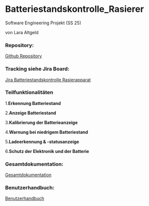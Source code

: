# Batteriestandskontrolle_Rasierer

Software Engineering Projekt (SS 25)

von Lara Altgeld

### Repository:

[Github Repository](https://github.com/Arutogerudo/Batteriestandskontrolle_Rasierer)

### Tracking siehe Jira Board:

[Jira Batteriestandskontrolle Rasierapparat](https://uniprojectslara.atlassian.net/jira/software/projects/SCRUM/boards/1)

### Teilfunktionalitäten

1.**Erkennung Batteriestand**

2.**Anzeige Batteriestand**

3.**Kalibrierung der Batterieanzeige**

4.**Warnung bei niedrigem Batteriestand**

5.**Ladeerkennung & -statusanzeige**

6.**Schutz der Elektronik und der Batterie**

### Gesamtdokumentation:

[Gesamtdokumentation](/docs/Gesamtdokumentation.md)

### Benutzerhandbuch:

[Benutzerhandbuch](/docs/Benutzerhandbuch.md)
